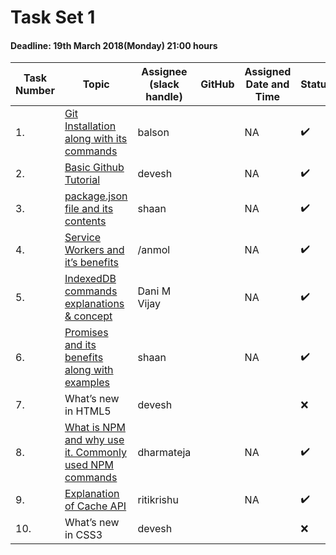 # Task Set 1

#### Deadline: 19th March 2018(Monday) 21:00 hours

|Task Number|Topic|Assignee (slack handle)|GitHub|Assigned Date and Time|Status|
|---|---|---|---|---|---|
|1.|[Git Installation along with its commands](https://medium.com/beginners-guide-to-mobile-web-development/git-installation-along-with-its-commands-9e6a67238803)|balson||NA|:heavy_check_mark:|
|2.|[Basic Github Tutorial](https://medium.com/beginners-guide-to-mobile-web-development/what-exactly-is-github-anyway-e7d0ef459002)|devesh||NA|:heavy_check_mark:|
|3.|[package.json file and its contents](https://medium.com/beginners-guide-to-mobile-web-development/why-package-json-npm-basics-cab3e8cd150)|shaan||NA|:heavy_check_mark:|
|4.|[Service Workers and it’s benefits](https://medium.com/beginners-guide-to-mobile-web-development/service-worker-79f655b85465)|/anmol||NA|:heavy_check_mark:|
|5.|[IndexedDB commands explanations & concept](https://medium.com/beginners-guide-to-mobile-web-development/taming-indexeddb-1-tbd-96a222512ea1)|Dani M Vijay||NA|:heavy_check_mark:|
|6.|[Promises and its benefits along with examples](https://medium.com/beginners-guide-to-mobile-web-development/javascript-essentials-understanding-promises-200657e11667)|shaan||NA|:heavy_check_mark:|
|7.|What’s new in HTML5|devesh|||:x:|
|8.|[What is NPM and why use it. Commonly used NPM commands](https://medium.com/beginners-guide-to-mobile-web-development/introduction-to-npm-and-basic-npm-commands-18aa16f69f6b)|dharmateja||NA|:heavy_check_mark:|
|9.|[Explanation of Cache API](https://medium.com/beginners-guide-to-mobile-web-development/cache-me-if-you-can-7f68788b9da2)|ritikrishu||NA|:heavy_check_mark:|
|10.|What’s new in CSS3|devesh|||:x:|
